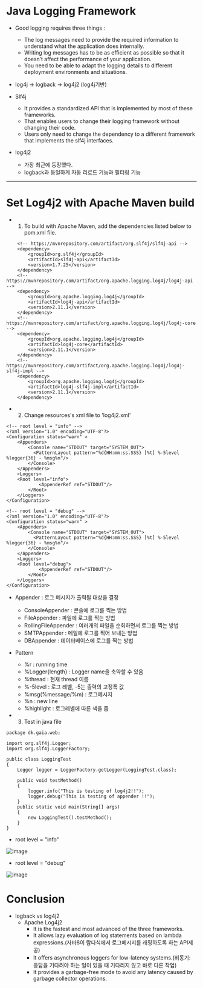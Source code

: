  # Java Logging Framework
 
* Good logging requires three things : 

    * The log messages need to provide the required information to understand what the application does internally.
    * Writing log messages has to be as efficient as possible so that it doesn’t affect the performance of your application.
    * You need to be able to adapt the logging details to different deployment environments and situations.

* log4j -> logback -> log4j2 (log4j기반)

* Slf4j
    * It provides a standardized API that is implemented by most of these frameworks.
    * That enables users to change their logging framework without changing their code.
    * Users only need to change the dependency to a different framework that implements the slf4j interfaces. 

* log4j2
    * 가장 최근에 등장했다.
    * logback과 동일하게 자동 리로드 기능과 필터링 기능 

***
# Set Log4j2 with Apache Maven build

* 1) To build with Apache Maven, add the dependencies listed below to pom.xml file.
<!-- Logging -->
		<!-- https://mvnrepository.com/artifact/org.slf4j/slf4j-api -->
		<dependency>
    		<groupId>org.slf4j</groupId>
    		<artifactId>slf4j-api</artifactId>
    		<version>1.7.25</version>
		</dependency>
		<!-- https://mvnrepository.com/artifact/org.apache.logging.log4j/log4j-api -->
		<dependency>
    		<groupId>org.apache.logging.log4j</groupId>
    		<artifactId>log4j-api</artifactId>
    		<version>2.11.1</version>
		</dependency>
		<!-- https://mvnrepository.com/artifact/org.apache.logging.log4j/log4j-core -->
		<dependency>
    		<groupId>org.apache.logging.log4j</groupId>
    		<artifactId>log4j-core</artifactId>
    		<version>2.11.1</version>
		</dependency>
		<!-- https://mvnrepository.com/artifact/org.apache.logging.log4j/log4j-slf4j-impl -->
		<dependency>
    		<groupId>org.apache.logging.log4j</groupId>
    		<artifactId>log4j-slf4j-impl</artifactId>
    		<version>2.11.1</version>
		</dependency>
    
* 2) Change resources's xml file to 'log4j2.xml'

~~~
<!-- root level = "info" -->
<?xml version="1.0" encoding="UTF-8"?>
<Configuration status="warn" >
    <Appenders>
        <Console name="STDOUT" target="SYSTEM_OUT">
          <PatternLayout pattern="%d{HH:mm:ss.SSS} [%t] %-5level %logger{36} - %msg%n"/>
        </Console>
    </Appenders>
    <Loggers>
    <Root level="info">          
        	<AppenderRef ref="STDOUT"/>
        </Root>
    </Loggers>
</Configuration>
~~~

~~~
<!-- root level = "debug" -->
<?xml version="1.0" encoding="UTF-8"?>
<Configuration status="warn" >
    <Appenders>
        <Console name="STDOUT" target="SYSTEM_OUT">
          <PatternLayout pattern="%d{HH:mm:ss.SSS} [%t] %-5level %logger{36} - %msg%n"/>
        </Console>
    </Appenders>
    <Loggers>
    <Root level="debug">          
        	<AppenderRef ref="STDOUT"/>
        </Root>
    </Loggers>
</Configuration>
~~~

* Appender : 로그 메시지가 출력될 대상을 결정
  * ConsoleAppender : 콘솔에 로그를 찍는 방법
  * FileAppender : 파일에 로그를 찍는 방법
  * RollingFileAppender : 여러개의 파일을 순회하면서 로그를 찍는 방법
  * SMTPAppender : 메일에 로그를 찍어 보내는 방법
  * DBAppender : 데이터베이스에 로그를 찍는 방법
* Pattern
  * %r : running time
  * %Logger{length} : Logger name을 축약할 수 있음
  * %thread : 현재 thread 이름
  * %-5level : 로그 레벨, -5는 출력의 고정폭 값
  * %msg(%message/%m) : 로그메시지
  * %n : new line
  * %highlight : 로그레벨에 따른 색을 줌 


* 3) Test in java file

~~~
package dk.gaia.web;

import org.slf4j.Logger;
import org.slf4j.LoggerFactory;

public class LoggingTest
{
	Logger logger = LoggerFactory.getLogger(LoggingTest.class);

	public void testMethod()
	{
		logger.info("This is testing of log4j2!!");
		logger.debug("This is testing of appender !!");
	}
	public static void main(String[] args)
	{
		new LoggingTest().testMethod();
	}
}
~~~

  * root level = "info"
  
  ![image](https://user-images.githubusercontent.com/32332719/55716083-10026300-5a31-11e9-9f07-a5446ffc40cf.png)
  
  * root level = "debug"
  
  ![image](https://user-images.githubusercontent.com/32332719/55716096-15f84400-5a31-11e9-8d2c-e977addbb236.png)
  
  ###
  # Conclusion
  * logback vs log4j2
    * Apache Log4j2
      * It is the fastest and most advanced of the three frameworks.
      * It allows lazy evaluation of log statements based on lambda expressions.(자바8이 람다식에서 로그메시지를 래핑하도록 하는 API제공)
      * It offers asynchronous loggers for low-latency systems.(비동기: 응답을 기다려야 하는 일이 있을 때 기다리지 않고 바로 다른 작업)
      * It provides a garbage-free mode to avoid any latency caused by garbage collector operations.

